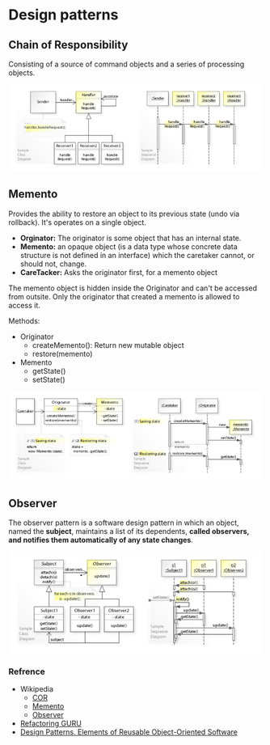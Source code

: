 # Design patterns

## Chain of Responsibility

Consisting of a source of command objects and a series of processing objects.

![diagram](pic/uml_chain_of_responsibility.jpg)

## Memento

Provides the ability to restore an object to its previous state (undo via rollback). It's operates on a single object.

* **Orginator:** The originator is some object that has an internal state.
* **Memento:** an opaque object (is a data type whose concrete data structure is not defined in an interface) which the caretaker cannot, or should not, change.
* **CareTacker:** Asks the originator first, for a memento object 

The memento object is hidden inside the Originator and can't be accessed from outsite. Only the originator that created a memento is allowed to access it.

Methods:

* Originator
	* createMemento(): Return new mutable object
	* restore(memento)
* Memento
	* getState()
	* setState()
	
![diagram](pic/uml_memento.jpeg)

## Observer

The observer pattern is a software design pattern in which an object, named the **subject**, maintains a list of its dependents, **called observers, and notifies them automatically of any state changes**.

![diagram](pic/uml_observer.jpg)

### Refrence
* Wikipedia
	* [COR](https://en.wikipedia.org/wiki/Chain-of-responsibility_pattern)
	* [Memento](https://en.wikipedia.org/wiki/Memento_pattern)
	* [Observer](https://en.wikipedia.org/wiki/Observer_pattern)
* [Refactoring GURU](https://refactoring.guru/design-patterns/catalog)
* [Design Patterns. Elements of Reusable Object-Oriented Software](https://www.amazon.de/-/en/Erich-Gamma/dp/0201633612)